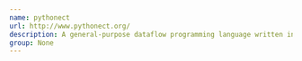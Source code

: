 ```yaml
---
name: pythonect
url: http://www.pythonect.org/
description: A general-purpose dataflow programming language written in Python.
group: None
---
```

